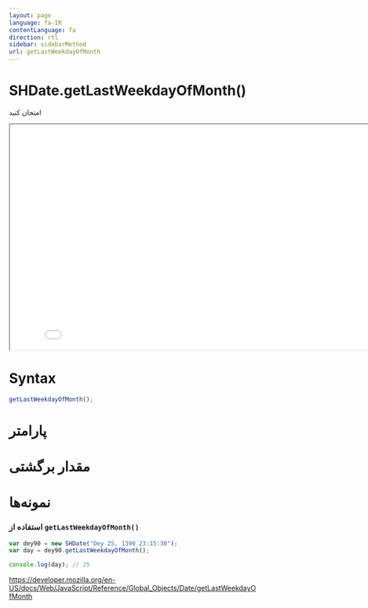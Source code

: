 ```yaml
---
layout: page
language: fa-IR
contentLanguage: fa
direction: rtl
sidebar: sidebarMethod
url: getLastWeekdayOfMonth
---
```


# SHDate.getLastWeekdayOfMonth()

امتحان کنید

<iframe style="width: 830px; height: 460px;" src="/SHDateTime-js/examples/live.html?function=getLastWeekdayOfMonth" title="MDN Web Docs Interactive Example" loading="lazy"></iframe>
<br/>

# Syntax

```js
getLastWeekdayOfMonth();
```

# پارامتر

# مقدار برگشتی

# نمونه‌ها

### استفاده از <code dir="ltr">getLastWeekdayOfMonth()</code>

```js
var dey90 = new SHDate("Dey 25, 1390 23:15:30");
var day = dey90.getLastWeekdayOfMonth();

console.log(day); // 25
```

https://developer.mozilla.org/en-US/docs/Web/JavaScript/Reference/Global_Objects/Date/getLastWeekdayOfMonth
